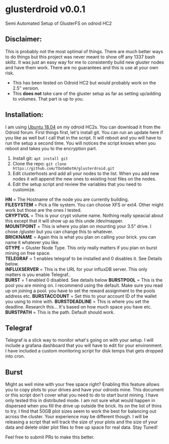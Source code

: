 # glusterdroid v0.0.1
Semi Automated Setup of GlusterFS on odroid HC2

## Disclaimer:

This is probably not the most optimal of things. There are much better ways to
do things but this project was never meant to show off any 1337 bash skillz. It was just
an easy way for me to consistently build new gluster nodes and have them work. There
are no guarantees and this is use at your own risk.


- This has been tested on Odroid HC2 but would probably work on the 2.5" version.
- This **does not** take care of the gluster setup as far as setting up/adding to volumes.
That part is up to you.


## Installation:

I am using [Ubuntu 18.04](https://forum.odroid.com/viewtopic.php?t=27449) on my odroid HC2s. You can download it from the Odroid forum.
First things first, let's install git. You can run an update here if you like as well but I call that in the script.
It will reboot and you will have to run the setup a second time. You will notices the script knows
when you reboot and takes you to the encryption part.

1. Install git:
`apt install git`
2. Clone the repo:
`git clone https://github.com/TOoSmOotH/glusterdroid.git`
3. Edit clusterhosts and add all your nodes to the list. When you add new nodes it will append the new ones to existing host files on the nodes.
4. Edit the setup script and review the variables that you need to customize.

**HN** = The Hostname of the node you are currently building.  
**FILESYSTEM** = Pick a file system. You can choose XFS or ext4. Other might work but those are the ones I tested.  
**CRYPTVOL** = This is your crypt volume name. Nothing really speacial about this except that it will show up as this unde /dev/mapper.  
**MOUNTPOINT** = This is where you plan on mounting your 3.5" drive. I chose /gluster but you can change this to whatever.  
**BRICKNAME** = Again this is what you plan on calling your brick. you can name it whatever you like.  
**GTYPE** = Gluster Node Type. This only really matters if you plan on burst mining on free space.  
**TELEGRAF** = 1 enables telegraf to be installed and 0 disables it. See Details below.  
**INFLUXSERVER** = This is the URL for your influxDB server. This only matters is you enable Telegraf..  
**BURST** = 1 enabled 0 disabled. See details below
**BURSTPOOL** = This is the pool you are mining on. I recommend using the default. Make sure you read up on joining a pool.
you have to set the reward assignment to the pools address etc.
**BURSTACCOUNT** = Set this to your account ID of the wallet you using to mine with.
**BURSTDEADLINE** = This is where you set the deadline. Research this... It's based on how much space you have etc.
**BURSTPATH** = This is the path. Default should work.   

## Telegraf
Telegraf is a slick way to monitor what's going on with your setup. I will include a grafana dashboard that you will have to edit for your environment. I have included a custom monitoring script for disk temps that gets dropped into cron.

## Burst
Might as well mine with your free space right? Enabling this feature allows you to copy plots to your drives and have your odroids mine. This document or this script don't cover what you need to do to start burst mining. I have only tested this in distributed mode. I am not sure what would happen in dispersed when you fill the drive up
outside the brick. Its on the list of thins to try. I find that 50GB plot sizes seem to work the best for balancing out across the cluster. Your experience may be different though. I will be releasing a script that will track the size of your
plots and the size of your data and delete older plot files to free up space for real data. Stay Tuned!


Feel free to submit PRs to make this better.
